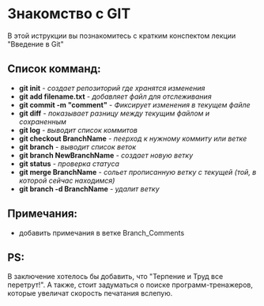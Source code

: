 # Знакомство с GIT

В этой иструкции вы познакомитесь с кратким конспектом лекции "Введение в Git"

## Список комманд:

* **git init** - *создает репозиторий где хранятся изменения*
* **git add filename.txt** - *добавляет файл для отслеживания*
* **git commit -m "comment"** - *Фиксирует изменения в текущем файле*
* **git diff** - *показывает разницу между текущим файлом и сохраненным*
* **git log** - *выводит список коммитов*
* **git checkout BranchName** - *пеерход к нужному коммиту или ветке*
* **git branch** - *выводит список веток*
* **git branch NewBranchName** - *создает новую ветку*
* **git status** - *проверка статуса*
* **git merge BranchName** - *сольет прописанную ветку с текущей (той, в которой сейчас находимся)*
* **git branch -d BranchName** - *удалит ветку*

## Примечания:

* добавить примечания в ветке Branch_Comments

## PS:

В заключение хотелось бы добавить, что "Терпение и Труд все перетрут!". А также, стоит задуматься о поиске программ-тренажеров, которые увеличат скорость печатания вслепую.
